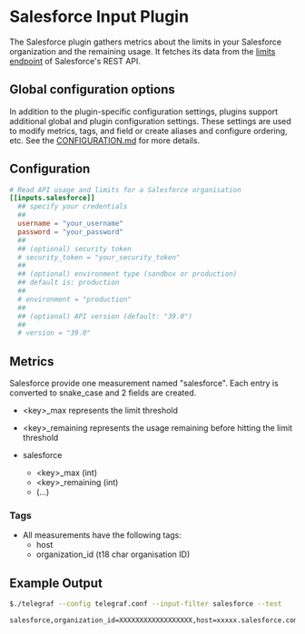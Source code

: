 # Salesforce Input Plugin

The Salesforce plugin gathers metrics about the limits in your Salesforce
organization and the remaining usage.  It fetches its data from the [limits
endpoint][limits] of Salesforce's REST API.

[limits]: https://developer.salesforce.com/docs/atlas.en-us.api_rest.meta/api_rest/resources_limits.htm

## Global configuration options <!-- @/docs/includes/plugin_config.md -->

In addition to the plugin-specific configuration settings, plugins support
additional global and plugin configuration settings. These settings are used to
modify metrics, tags, and field or create aliases and configure ordering, etc.
See the [CONFIGURATION.md][CONFIGURATION.md] for more details.

[CONFIGURATION.md]: ../../../docs/CONFIGURATION.md

## Configuration

```toml @sample.conf
# Read API usage and limits for a Salesforce organisation
[[inputs.salesforce]]
  ## specify your credentials
  ##
  username = "your_username"
  password = "your_password"
  ##
  ## (optional) security token
  # security_token = "your_security_token"
  ##
  ## (optional) environment type (sandbox or production)
  ## default is: production
  ##
  # environment = "production"
  ##
  ## (optional) API version (default: "39.0")
  ##
  # version = "39.0"
```

## Metrics

Salesforce provide one measurement named "salesforce".
Each entry is converted to snake\_case and 2 fields are created.

- \<key\>_max represents the limit threshold
- \<key\>_remaining represents the usage remaining before hitting the limit threshold

- salesforce
  - \<key\>_max (int)
  - \<key\>_remaining (int)
  - (...)

### Tags

- All measurements have the following tags:
  - host
  - organization_id (t18 char organisation ID)

## Example Output

```sh
$./telegraf --config telegraf.conf --input-filter salesforce --test

salesforce,organization_id=XXXXXXXXXXXXXXXXXX,host=xxxxx.salesforce.com daily_workflow_emails_max=546000i,hourly_time_based_workflow_max=50i,daily_async_apex_executions_remaining=250000i,daily_durable_streaming_api_events_remaining=1000000i,streaming_api_concurrent_clients_remaining=2000i,daily_bulk_api_requests_remaining=10000i,hourly_sync_report_runs_remaining=500i,daily_api_requests_max=5000000i,data_storage_mb_remaining=1073i,file_storage_mb_remaining=1069i,daily_generic_streaming_api_events_remaining=10000i,hourly_async_report_runs_remaining=1200i,hourly_time_based_workflow_remaining=50i,daily_streaming_api_events_remaining=1000000i,single_email_max=5000i,hourly_dashboard_refreshes_remaining=200i,streaming_api_concurrent_clients_max=2000i,daily_durable_generic_streaming_api_events_remaining=1000000i,daily_api_requests_remaining=4999998i,hourly_dashboard_results_max=5000i,hourly_async_report_runs_max=1200i,daily_durable_generic_streaming_api_events_max=1000000i,hourly_dashboard_results_remaining=5000i,concurrent_sync_report_runs_max=20i,durable_streaming_api_concurrent_clients_remaining=2000i,daily_workflow_emails_remaining=546000i,hourly_dashboard_refreshes_max=200i,daily_streaming_api_events_max=1000000i,hourly_sync_report_runs_max=500i,hourly_o_data_callout_max=10000i,mass_email_max=5000i,mass_email_remaining=5000i,single_email_remaining=5000i,hourly_dashboard_statuses_max=999999999i,concurrent_async_get_report_instances_max=200i,daily_durable_streaming_api_events_max=1000000i,daily_generic_streaming_api_events_max=10000i,hourly_o_data_callout_remaining=10000i,concurrent_sync_report_runs_remaining=20i,daily_bulk_api_requests_max=10000i,data_storage_mb_max=1073i,hourly_dashboard_statuses_remaining=999999999i,concurrent_async_get_report_instances_remaining=200i,daily_async_apex_executions_max=250000i,durable_streaming_api_concurrent_clients_max=2000i,file_storage_mb_max=1073i 1501565661000000000
```
